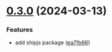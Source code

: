 # [0.3.0](https://github.com/dzangolab/vue-country-flag-icon/compare/v0.2.0...v0.3.0) (2024-03-13)


### Features

* add shipjs package ([ea7fb66](https://github.com/dzangolab/vue-country-flag-icon/commit/ea7fb6628d7c1d1442f5676a5672cdd59610b8f5))



